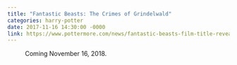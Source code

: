 ```yaml
---
title: "Fantastic Beasts: The Crimes of Grindelwald"
categories: harry-potter
date: 2017-11-16 14:30:00 -0000
link: https://www.pottermore.com/news/fantastic-beasts-film-title-revealed-the-crimes-of-grindelwald
---
```

<figure><img src="https://s3-eu-west-1.amazonaws.com/ceros-assets-live/publish/a-closer-look-at-the-characters-of-CoG/#" alt="" />
<figcaption>Coming November 16, 2018.</figcaption></figure>
